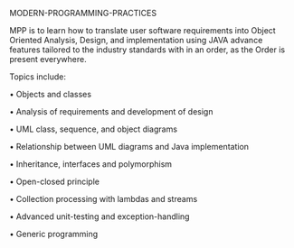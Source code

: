 MODERN-PROGRAMMING-PRACTICES

MPP is to learn how to translate user software requirements into Object Oriented Analysis, Design, 
and implementation using JAVA advance features tailored to the industry standards with in an order, as the Order is present everywhere.


Topics include:

• Objects and classes

• Analysis of requirements and development of design

• UML class, sequence, and object diagrams

• Relationship between UML diagrams and Java implementation

• Inheritance, interfaces and polymorphism

• Open-closed principle

• Collection processing with lambdas and streams

• Advanced unit-testing and exception-handling

• Generic programming
